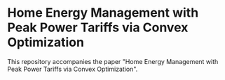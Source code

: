 # Home Energy Management with Peak Power Tariffs via Convex Optimization

This repository accompanies the paper "Home Energy Management with Peak Power Tariffs via Convex Optimization".
